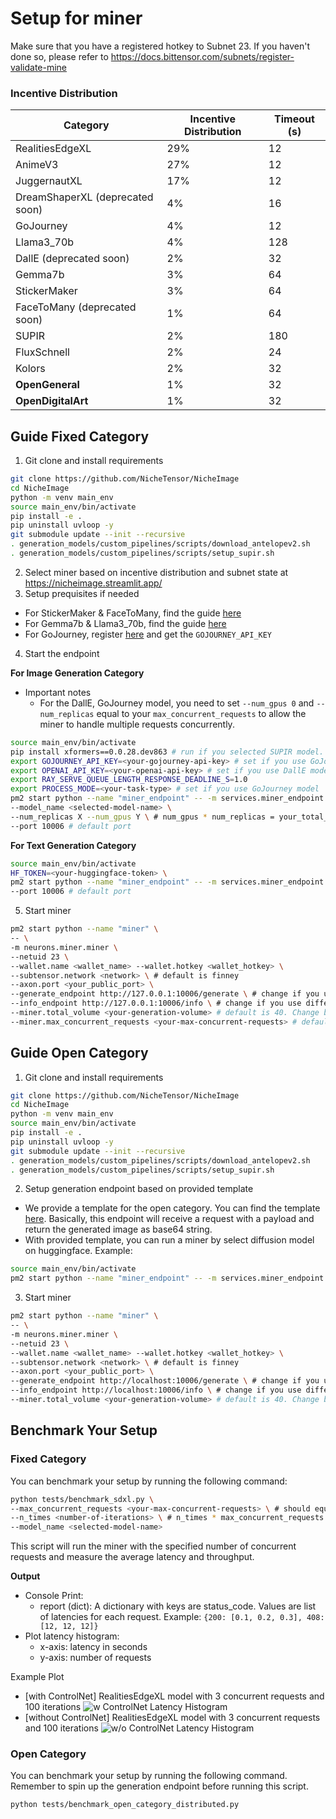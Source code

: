 # Setup for miner

Make sure that you have a registered hotkey to Subnet 23. If you haven't done so, please refer to https://docs.bittensor.com/subnets/register-validate-mine

### Incentive Distribution
| Category        | Incentive Distribution | Timeout (s)                                                                                                        |
|-----------------|------------------------|--------------------------------------------------------------------------------------------------------------------|
| RealitiesEdgeXL  | 29%                    | 12 |
| AnimeV3         | 27%                    | 12 |
| JuggernautXL | 17%                    | 12 |
| DreamShaperXL (deprecated soon)    | 4%                     | 16 |
| GoJourney       | 4%                     | 12 |
| Llama3_70b         | 4%                     | 128 |
| DallE (deprecated soon)    | 2%                     | 32 |
| Gemma7b         | 3%                     | 64 |
| StickerMaker    | 3%                     | 64 |
| FaceToMany (deprecated soon)      | 1%                     | 64 |
| SUPIR     | 2%                     | 180 |
| FluxSchnell | 2% | 24 |
| Kolors | 2% | 32 |
| **OpenGeneral** | 1% | 32 |
| **OpenDigitalArt** | 1% | 32 |

## Guide Fixed Category
1. Git clone and install requirements
```bash
git clone https://github.com/NicheTensor/NicheImage
cd NicheImage
python -m venv main_env
source main_env/bin/activate
pip install -e .
pip uninstall uvloop -y
git submodule update --init --recursive
. generation_models/custom_pipelines/scripts/download_antelopev2.sh
. generation_models/custom_pipelines/scripts/setup_supir.sh
```
2. Select miner based on incentive distribution and subnet state at https://nicheimage.streamlit.app/
3. Setup prequisites if needed
- For StickerMaker & FaceToMany, find the guide [here](comfyui_category.md)
- For Gemma7b & Llama3_70b, find the guide [here](vllm_category.md)
- For GoJourney, register [here](https://www.goapi.ai/midjourney-api) and get the `GOJOURNEY_API_KEY`

4. Start the endpoint

**For Image Generation Category**
- Important notes
    - For the DallE, GoJourney model, you need to set `--num_gpus 0` and `--num_replicas` equal to your `max_concurrent_requests` to allow the miner to handle multiple requests concurrently.
```bash
source main_env/bin/activate
pip install xformers==0.0.28.dev863 # run if you selected SUPIR model.
export GOJOURNEY_API_KEY=<your-gojourney-api-key> # set if you use GoJourney model.
export OPENAI_API_KEY=<your-openai-api-key> # set if you use DallE model.
export RAY_SERVE_QUEUE_LENGTH_RESPONSE_DEADLINE_S=1.0
export PROCESS_MODE=<your-task-type> # set if you use GoJourney model
pm2 start python --name "miner_endpoint" -- -m services.miner_endpoint.app \
--model_name <selected-model-name> \
--num_replicas X --num_gpus Y \ # num_gpus * num_replicas = your_total_gpus_count
--port 10006 # default port
```

**For Text Generation Category**
```bash
source main_env/bin/activate
HF_TOKEN=<your-huggingface-token> \
pm2 start python --name "miner_endpoint" -- -m services.miner_endpoint.text_app --model_name <selected-model-name> --num_replicas X --num_gpus Y \
--port 10006 # default port
```

5. Start miner
```bash
pm2 start python --name "miner" \
-- \
-m neurons.miner.miner \
--netuid 23 \
--wallet.name <wallet_name> --wallet.hotkey <wallet_hotkey> \
--subtensor.network <network> \ # default is finney
--axon.port <your_public_port> \
--generate_endpoint http://127.0.0.1:10006/generate \ # change if you use different port or host
--info_endpoint http://127.0.0.1:10006/info \ # change if you use different port or host
--miner.total_volume <your-generation-volume> # default is 40. Change based on your model timeout value and GPU capacity
--miner.max_concurrent_requests <your-max-concurrent-requests> # default is 4. Change based on your model timeout value and GPU capacity
```


## Guide Open Category
1. Git clone and install requirements
```bash
git clone https://github.com/NicheTensor/NicheImage
cd NicheImage
python -m venv main_env
source main_env/bin/activate
pip install -e .
pip uninstall uvloop -y
git submodule update --init --recursive
. generation_models/custom_pipelines/scripts/download_antelopev2.sh
. generation_models/custom_pipelines/scripts/setup_supir.sh
```

2. Setup generation endpoint based on provided template
- We provide a template for the open category. You can find the template [here](services/miner_endpoint/open_category_app.py). Basically, this endpoint will receive a request with a payload and return the generated image as base64 string.
- With provided template, you can run a miner by select diffusion model on huggingface. Example:
```bash
source main_env/bin/activate
pm2 start python --name "miner_endpoint" -- -m services.miner_endpoint.open_category_app --model_name "black-forest-labs/FLUX.1-dev" --num_gpus 1 --port 10006 --num_inference_steps 30 --guidance_scale 3.0
```
3. Start miner
```bash
pm2 start python --name "miner" \
-- \
-m neurons.miner.miner \
--netuid 23 \
--wallet.name <wallet_name> --wallet.hotkey <wallet_hotkey> \
--subtensor.network <network> \ # default is finney
--axon.port <your_public_port> \
--generate_endpoint http://localhost:10006/generate \ # change if you use different port or host
--info_endpoint http://localhost:10006/info \ # change if you use different port or host
--miner.total_volume <your-generation-volume> # default is 40. Change based on your model timeout value and GPU capacity
```

## Benchmark Your Setup

### Fixed Category
You can benchmark your setup by running the following command:
```bash
python tests/benchmark_sdxl.py \
--max_concurrent_requests <your-max-concurrent-requests> \ # should equal to your miner.max_concurrent_requests
--n_times <number-of-iterations> \ # n_times * max_concurrent_requests should be less than or equal to your miner.total_volume
--model_name <selected-model-name>
```
This script will run the miner with the specified number of concurrent requests and measure the average latency and throughput.

**Output**
- Console Print:
    - report (dict): A dictionary with keys are status_code. Values are list of latencies for each request. Example: `{200: [0.1, 0.2, 0.3], 408: [12, 12, 12]}`
- Plot latency histogram:
    - x-axis: latency in seconds
    - y-axis: number of requests

Example Plot
- [with ControlNet] RealitiesEdgeXL model with 3 concurrent requests and 100 iterations
![w ControlNet Latency Histogram](../tests/w_controlnet_benchmark.png)
- [without ControlNet] RealitiesEdgeXL model with 3 concurrent requests and 100 iterations
![w/o ControlNet Latency Histogram](../tests/wo_controlnet_benchmark.png)


### Open Category
You can benchmark your setup by running the following command. Remember to spin up the generation endpoint before running this script.
```bash
python tests/benchmark_open_category_distributed.py
```